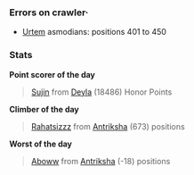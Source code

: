 ### Errors on crawler·
- [Urtem](/#/ranking/Urtem) asmodians: positions 401 to 450


### Stats

**Point scorer of the day**
>[Sujin](/#/character/Deyla/395013) from [Deyla](/#/ranking/Deyla)  (18486) Honor Points


**Climber of the day**
>[Rahatsizzz](/#/character/Antriksha/745534) from [Antriksha](/#/ranking/Antriksha)  (673) positions


**Worst of the day**
>[Aboww](/#/character/Antriksha/822444) from [Antriksha](/#/ranking/Antriksha)  (-18) positions


